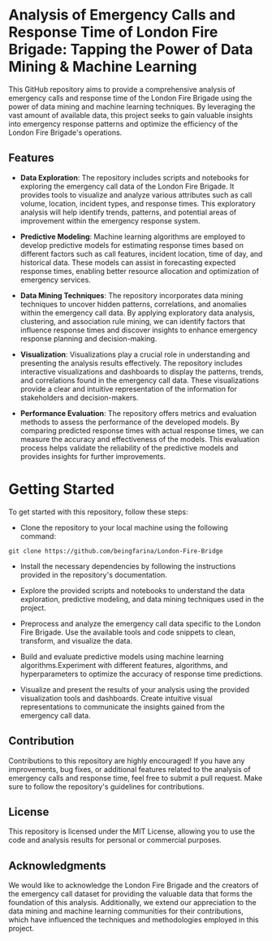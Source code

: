 # Analysis of Emergency Calls and Response Time of London Fire Brigade: Tapping the Power of Data Mining & Machine Learning
This GitHub repository aims to provide a comprehensive analysis of emergency calls and response time of the London Fire Brigade using the power of data mining and machine learning techniques. By leveraging the vast amount of available data, this project seeks to gain valuable insights into emergency response patterns and optimize the efficiency of the London Fire Brigade's operations.
## Features
- **Data Exploration**: The repository includes scripts and notebooks for exploring the emergency call data of the London Fire Brigade. It provides tools to visualize and analyze various attributes such as call volume, location, incident types, and response times. This exploratory analysis will help identify trends, patterns, and potential areas of improvement within the emergency response system.

- **Predictive Modeling**: Machine learning algorithms are employed to develop predictive models for estimating response times based on different factors such as call features, incident location, time of day, and historical data. These models can assist in forecasting expected response times, enabling better resource allocation and optimization of emergency services.

- **Data Mining Techniques**: The repository incorporates data mining techniques to uncover hidden patterns, correlations, and anomalies within the emergency call data.
By applying exploratory data analysis, clustering, and association rule mining, we can identify factors that influence response times and discover insights to enhance emergency response planning and decision-making.

- **Visualization**: Visualizations play a crucial role in understanding and presenting the analysis results effectively. 
The repository includes interactive visualizations and dashboards to display the patterns, trends, and correlations found in the emergency call data. These visualizations provide a clear and intuitive representation of the information for stakeholders and decision-makers.

- **Performance Evaluation**: The repository offers metrics and evaluation methods to assess the performance of the developed models. By comparing predicted response times with actual response times, we can measure the accuracy and effectiveness of the models. 
This evaluation process helps validate the reliability of the predictive models and provides insights for further improvements.
# Getting Started
To get started with this repository, follow these steps:

- Clone the repository to your local machine using the following command:
```
git clone https://github.com/beingfarina/London-Fire-Bridge
```
- Install the necessary dependencies by following the instructions provided in the repository's documentation.

- Explore the provided scripts and notebooks to understand the data exploration, predictive modeling, and data mining techniques used in the project.

- Preprocess and analyze the emergency call data specific to the London Fire Brigade. Use the available tools and code snippets to clean, transform, and visualize the data.

- Build and evaluate predictive models using machine learning algorithms.Experiment with different features, algorithms, and hyperparameters to optimize the accuracy of response time predictions.

- Visualize and present the results of your analysis using the provided visualization tools and dashboards. Create intuitive visual representations to communicate the insights gained from the emergency call data.

## Contribution
Contributions to this repository are highly encouraged! If you have any improvements, bug fixes, or additional features related to the analysis of emergency calls and response time, feel free to submit a pull request. Make sure to follow the repository's guidelines for contributions.

## License
This repository is licensed under the MIT License, allowing you to use the code and analysis results for personal or commercial purposes.

## Acknowledgments
We would like to acknowledge the London Fire Brigade and the creators of the emergency call dataset for providing the valuable data that forms the foundation of this analysis. Additionally, we extend our appreciation to the data mining and machine learning communities for their contributions, which have influenced the techniques and methodologies employed in this project.







